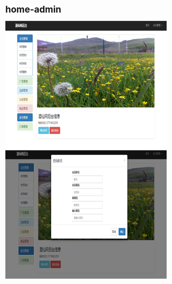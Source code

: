 # home-admin

<img src="https://github.com/Ljhandnds123/home-admin/blob/master/pic/admin.png" width="850" height="400"/>
<img src="https://github.com/Ljhandnds123/home-admin/blob/master/pic/admin-repassword.png" width="850" height="400"/>
